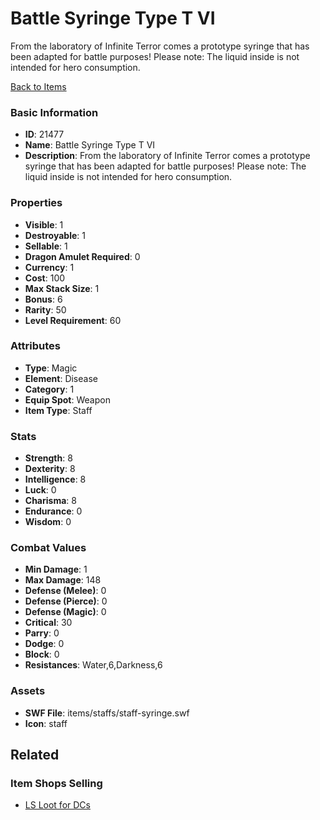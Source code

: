 # Battle Syringe Type T VI

From the laboratory of Infinite Terror comes a prototype syringe that has been adapted for battle purposes! Please note: The liquid inside is not intended for hero consumption.

[Back to Items](../items.md)

### Basic Information

- **ID**: 21477
- **Name**: Battle Syringe Type T VI
- **Description**: From the laboratory of Infinite Terror comes a prototype syringe that has been adapted for battle purposes! Please note: The liquid inside is not intended for hero consumption.

### Properties

- **Visible**: 1
- **Destroyable**: 1
- **Sellable**: 1
- **Dragon Amulet Required**: 0
- **Currency**: 1
- **Cost**: 100
- **Max Stack Size**: 1
- **Bonus**: 6
- **Rarity**: 50
- **Level Requirement**: 60

### Attributes

- **Type**: Magic
- **Element**: Disease
- **Category**: 1
- **Equip Spot**: Weapon
- **Item Type**: Staff

### Stats

- **Strength**: 8
- **Dexterity**: 8
- **Intelligence**: 8
- **Luck**: 0
- **Charisma**: 8
- **Endurance**: 0
- **Wisdom**: 0

### Combat Values

- **Min Damage**: 1
- **Max Damage**: 148
- **Defense (Melee)**: 0
- **Defense (Pierce)**: 0
- **Defense (Magic)**: 0
- **Critical**: 30
- **Parry**: 0
- **Dodge**: 0
- **Block**: 0
- **Resistances**: Water,6,Darkness,6

### Assets

- **SWF File**: items/staffs/staff-syringe.swf
- **Icon**: staff

## Related

### Item Shops Selling

- [LS Loot for DCs](../item-shops/771-ls-loot-for-dcs.md)

